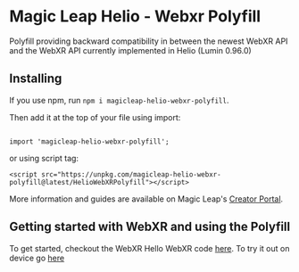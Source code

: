 # Magic Leap Helio - Webxr Polyfill

Polyfill providing backward compatibility in between the newest WebXR API and the WebXR API currently implemented in Helio (Lumin 0.96.0)

## Installing

If you use npm, run  `npm i magicleap-helio-webxr-polyfill`.

Then add it at the top of your file using import:

```

import 'magicleap-helio-webxr-polyfill';

```

or using script tag:

```
<script src="https://unpkg.com/magicleap-helio-webxr-polyfill@latest/HelioWebXRPolyfill"></script>
```

More information and guides are available on Magic Leap's [Creator Portal](https://creator.magicleap.com/learn/guides/webvr-webxr).

## Getting started with WebXR and using the Polyfill

To get started, checkout the WebXR Hello WebXR code [here](https://github.com/mvilledieu/magicleap-hello-webxr-threejs).
To try it out on device go [here](https://mvilledieu.github.io/magicleap-hello-webxr-threejs/)